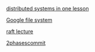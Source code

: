 
[distributed systems in one lesson](https://www.youtube.com/watch?v=OJwp4kroTM8)

[Google file system](https://zhuanlan.zhihu.com/p/28155582)


[raft lecture](https://www.youtube.com/watch?v=YbZ3zDzDnrw&ab_channel=DiegoOngaro)


[2phasescommit](https://www.youtube.com/watch?v=aDp99WDIM_4&t=1962s&ab_channel=MIT6.824%3ADistributedSystems)
